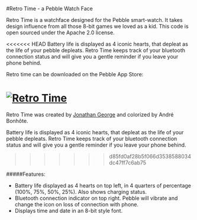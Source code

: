 #Retro Time - a Pebble Watch Face

Retro Time is a watchface designed for the Pebble smart-watch. It takes design influence from all those 8-bit games we loved as a kid. This code is open sourced under the Apache 2.0 license.

<<<<<<< HEAD
Battery life is displayed as 4 iconic hearts, that depleat as the life of your pebble depleats. Retro Time keeps track of your bluetooth connection status and will give you a gentle reminder if you leave your phone behind.

Retro time can be downloaded on the Pebble App Store:

[![Retro Time](http://pblweb.com/badge/52a14584a3850902a8000016/orange/small/)](https://apps.getpebble.com/applications/52a14584a3850902a8000016)
=======
Retro Time was created by [Jonathan George](https://github.com/jonwgeorge/Retro-Time) and colorized by André Bonhôte.

Battery life is displayed as 4 iconic hearts, that depleat as the life of your pebble depleats. Retro Time keeps track of your bluetooth connection status and will give you a gentle reminder if you leave your phone behind.
>>>>>>> d85fd0af28b5f066d3538588034dc47ff7c6ab75

<div id="features"></div>

#####Features:
* Battery life displayed as 4 hearts on top left, in 4 quarters of percentage (100%, 75%, 50%, 25%). Also shows charging status.
* Bluetooth connection indicator on top right. Pebble will vibrate and change the icon on loss of connection with phone.
* Displays time and date in an 8-bit style font.
